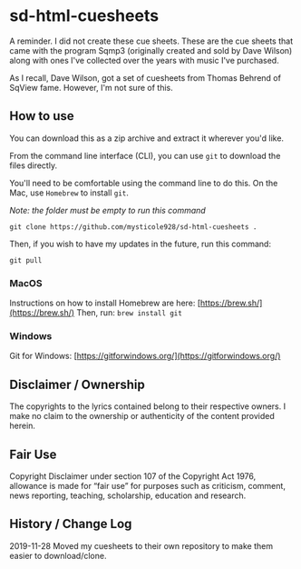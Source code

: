 # sd-html-cuesheets

A reminder.  I did not create these cue sheets.  These are the cue sheets that came with the program Sqmp3 (originally created and sold by Dave Wilson) along with ones I've collected over the years with music I've purchased. 

As I recall, Dave Wilson, got a set of cuesheets from Thomas Behrend of SqView fame. However, I'm not sure of this.

## How to use

You can download this as a zip archive and extract it wherever you'd like.

From the command line interface (CLI), you can use `git` to download the files directly.

You'll need to be comfortable using the command line to do this.  On the Mac, use `Homebrew` to install `git`.

_Note: the folder must be empty to run this command_

`git clone https://github.com/mysticole928/sd-html-cuesheets .`

Then, if you wish to have my updates in the future, run this command:

`git pull`

### MacOS
Instructions on how to install Homebrew are here: [https://brew.sh/](https://brew.sh/)
Then, run: `brew install git`

### Windows
Git for Windows: [https://gitforwindows.org/](https://gitforwindows.org/)

## Disclaimer / Ownership

The copyrights to the lyrics contained belong to their respective owners.  I make no claim to the ownership or authenticity of the content provided herein.  

## Fair Use

Copyright Disclaimer under section 107 of the Copyright Act 1976, allowance is made for “fair use” for purposes such as criticism, comment, news reporting, teaching, scholarship, education and research.

## History / Change Log

2019-11-28 Moved my cuesheets to their own repository to make them easier to download/clone.
